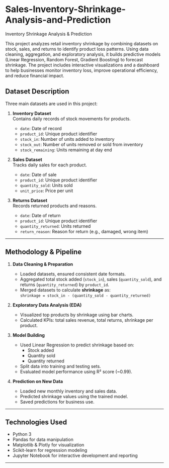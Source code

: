 # Sales-Inventory-Shrinkage-Analysis-and-Prediction

Inventory Shrinkage Analysis & Prediction

This project analyzes retail inventory shrinkage by combining datasets on stock, sales, and returns to identify product loss patterns. Using data cleaning, aggregation, and exploratory analysis, it builds predictive models (Linear Regression, Random Forest, Gradient Boosting) to forecast shrinkage. The project includes interactive visualizations and a dashboard to help businesses monitor inventory loss, improve operational efficiency, and reduce financial impact.
## Dataset Description

Three main datasets are used in this project:

1. **Inventory Dataset**  
   Contains daily records of stock movements for products.
   - `date`: Date of record  
   - `product_id`: Unique product identifier  
   - `stock_in`: Number of units added to inventory  
   - `stock_out`: Number of units removed or sold from inventory  
   - `stock_remaining`: Units remaining at day end  

2. **Sales Dataset**  
   Tracks daily sales for each product.  
   - `date`: Date of sale  
   - `product_id`: Unique product identifier  
   - `quantity_sold`: Units sold  
   - `unit_price`: Price per unit  

3. **Returns Dataset**  
   Records returned products and reasons.  
   - `date`: Date of return  
   - `product_id`: Unique product identifier  
   - `quantity_returned`: Units returned  
   - `return_reason`: Reason for return (e.g., damaged, wrong item)  

---
## Methodology & Pipeline

1. **Data Cleaning & Preparation**  
   - Loaded datasets, ensured consistent date formats.  
   - Aggregated total stock added (`stock_in`), sales (`quantity_sold`), and returns (`quantity_returned`) by `product_id`.  
   - Merged datasets to calculate **shrinkage** as:  
     `shrinkage = stock_in - (quantity_sold - quantity_returned)`

2. **Exploratory Data Analysis (EDA)**  
   - Visualized top products by shrinkage using bar charts.  
   - Calculated KPIs: total sales revenue, total returns, shrinkage per product.

3. **Model Building**  
   - Used Linear Regression to predict shrinkage based on:  
     - Stock added  
     - Quantity sold  
     - Quantity returned  
   - Split data into training and testing sets.  
   - Evaluated model performance using R² score (~0.99).

4. **Prediction on New Data**  
   - Loaded new monthly inventory and sales data.  
   - Predicted shrinkage values using the trained model.  
   - Saved predictions for business use.

---

## Technologies Used

- Python 3  
- Pandas for data manipulation  
- Matplotlib & Plotly for visualization  
- Scikit-learn for regression modeling  
- Jupyter Notebook for interactive development and reporting  

---
